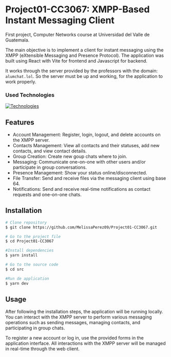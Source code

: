 # Project01-CC3067: XMPP-Based Instant Messaging Client
First project, Computer Networks course at Universidad del Valle de Guatemala. 

The main objective is to implement a client for instant messaging using the XMPP (eXtensible Messaging and Presence Protocol). The application was built using React with Vite for frontend and Javascript for backend.

It works through the server provided by the professors with the domain: `alumchat.lol`. So the server must be up and working, for the application to work properly.

### Used Technologies
[![Technologies](https://skillicons.dev/icons?i=react,vite,js,html,css)](https://skillicons.dev)

## Features
- Account Management: Register, login, logout, and delete accounts on the XMPP server.
- Contacts Management: View all contacts and their statuses, add new contacts, and view contact details.
- Group Creation: Create new goup chats where to join.
- Messaging: Communicate one-on-one with other users and/or participate in group conversations.
- Presence Management: Show your status online/disconnected.
- File Transfer: Send and receive files via the messaging client using base 64.
- Notifications: Send and receive real-time notifications as contact requests and one-on-one chats.

## Installation
```bash
# Clone repository
$ git clone https://github.com/MelissaPerez09/Project01-CC3067.git

# Go to the project file 
$ cd Project01-CC3067

#Install dependencies
$ yarn install

# Go to the source code
$ cd src

#Run de application
$ yarn dev
```

## Usage
After following the installation steps, the application will be running locally. You can interact with the XMPP server to perform various messaging operations such as sending messages, managing contacts, and participating in group chats.

To register a new account or log in, use the provided forms in the application interface. All interactions with the XMPP server will be managed in real-time through the web client.
